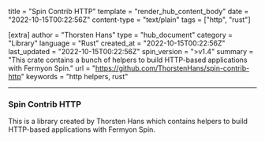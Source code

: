 title = "Spin Contrib HTTP"
template = "render_hub_content_body"
date = "2022-10-15T00:22:56Z"
content-type = "text/plain"
tags = ["http", "rust"]

[extra]
author = "Thorsten Hans"
type = "hub_document"
category = "Library"
language = "Rust"
created_at = "2022-10-15T00:22:56Z"
last_updated = "2022-10-15T00:22:56Z"
spin_version = ">v1.4"
summary = "This crate contains a bunch of helpers to build HTTP-based applications with Fermyon Spin."
url = "https://github.com/ThorstenHans/spin-contrib-http"
keywords = "http helpers, rust"

---

### Spin Contrib HTTP

This is a library created by Thorsten Hans which contains helpers to build HTTP-based applications with Fermyon Spin.

